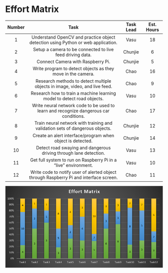 # Effort Matrix

| Number | Task | Task Lead | Est. Hours |
|:------:|:----:|:---------:|:----------:|
| 1 | Understand OpenCV and practice object detection using Python or web application. | Vasu | 18 |
| 2 | Setup a camera to be connected to live feed driving data. | Chunjie | 6 |
| 3 | Connect Camera with Raspberry Pi. | Chunjie | 5 |
| 4 | Write program to detect objects as they move in the camera. | Chao | 16 |
| 5 | Research methods to detect multiple objects in image, video, and live feed. | Chao| 9 |
| 6 | Research how to train a machine learning model to detect road objects. | Vasu | 10 |
| 7 | Write neural network code to be used to learn and recognize dangerous car conditions. | Chao | 17 |
| 8 | Train neural network with training and validation sets of dangerous objects. | Chunjie | 12 |
| 9 | Create an alert interface/program when object is detected. | Chunjie | 14 |
| 10 | Detect road swaying and dangerous driving through lane detection. | Vasu| 13 |
| 11 | Get full system to run on Raspberry Pi in a “live” environment. | Vasu| 10 |
| 12 | Write code to notify user of alerted object through Raspberry Pi and interface screen. | Chao| 11 |


![Effort Percentages by Task](https://github.com/VasuBhog/Senior-Project/blob/master/Effort_Matrix.PNG "Effort Percentages by Task")